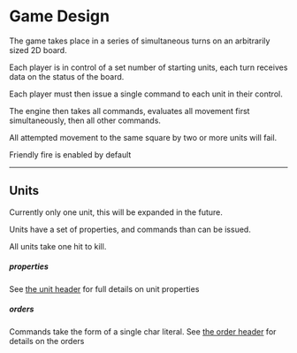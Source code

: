 Game Design
=================

The game takes place in a series of simultaneous turns on an arbitrarily sized 2D board.

Each player is in control of a set number of starting units, each turn receives data on the status of the board.

Each player must then issue a single command to each unit in their control.

The engine then takes all commands, evaluates all movement first simultaneously, then all other commands.

All attempted movement to the same square by two or more units will fail.

Friendly fire is enabled by default

--------------------------------------------------------

Units
-----

Currently only one unit, this will be expanded in the future.

Units have a set of properties, and commands than can be issued.

All units take one hit to kill.

##### properties
See [the unit header](unit.h) for full details on unit properties

##### orders
Commands take the form of a single char literal.
See [the order header](order.h) for details on the orders
